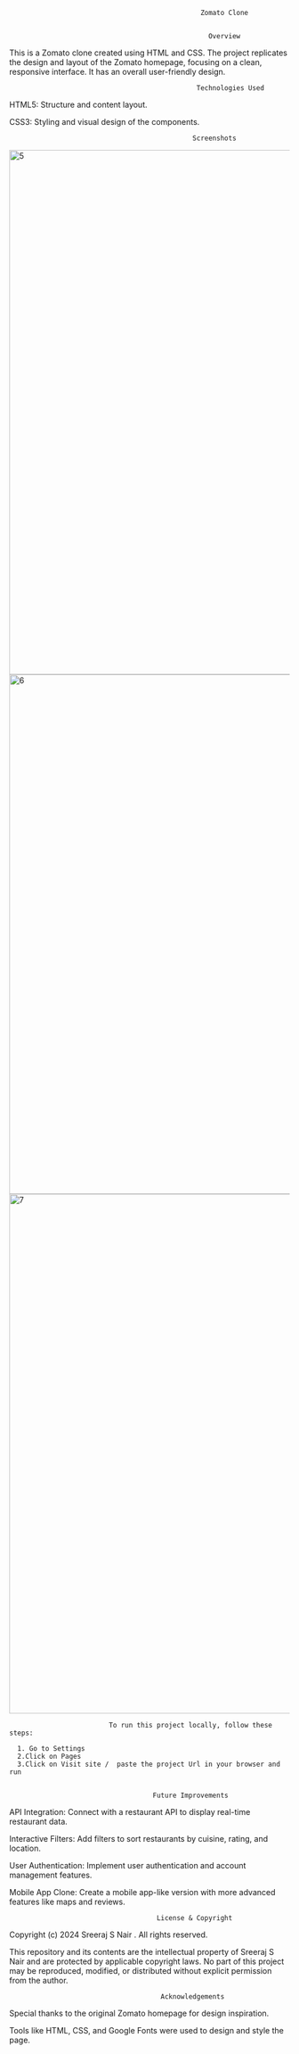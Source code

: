                                                     Zomato Clone


                                                      Overview
This is a Zomato clone created using HTML and CSS. The project replicates the design and layout of the Zomato homepage, focusing on a clean, responsive interface.
It has an overall user-friendly design.



                                                   Technologies Used
HTML5: Structure and content layout.

CSS3: Styling and visual design of the components.





                                                  Screenshots
                                                                        
<img width="941" alt="5" src="https://github.com/user-attachments/assets/858820d9-51e1-4c33-a6a0-216f0d1749e7">

<img width="932" alt="6" src="https://github.com/user-attachments/assets/c7db2633-c6cd-44b3-b5c5-764f2b9af820">

<img width="932" alt="7" src="https://github.com/user-attachments/assets/c4513874-e47d-40c6-96a0-729129296658">






                             To run this project locally, follow these steps:

      1. Go to Settings
      2.Click on Pages
      3.Click on Visit site /  paste the project Url in your browser and run


                                        Future Improvements

API Integration: Connect with a restaurant API to display real-time restaurant data.

Interactive Filters: Add filters to sort restaurants by cuisine, rating, and location.

User Authentication: Implement user authentication and account management features.

Mobile App Clone: Create a mobile app-like version with more advanced features like maps and reviews.


                                         License & Copyright

Copyright (c) 2024 Sreeraj S Nair . All rights reserved.

This repository and its contents are the intellectual property of Sreeraj S Nair and are protected by applicable copyright laws. No part of this project may be reproduced, modified, or distributed without explicit permission from the author.



                                          Acknowledgements
                                          
Special thanks to the original Zomato homepage for design inspiration.

Tools like HTML, CSS, and Google Fonts were used to design and style the page.

